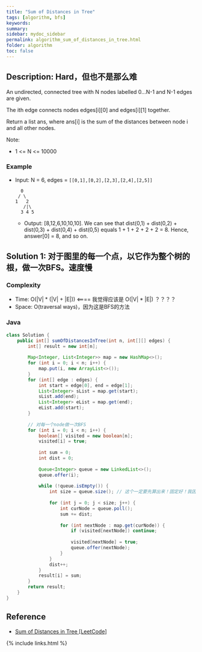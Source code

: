 ```yaml
---
title: "Sum of Distances in Tree"
tags: [algorithm, bfs]
keywords:
summary:
sidebar: mydoc_sidebar
permalink: algorithm_sum_of_distances_in_tree.html
folder: algorithm
toc: false
---
```


## Description: Hard，但也不是那么难
An undirected, connected tree with N nodes labelled 0...N-1 and N-1 edges are given.

The ith edge connects nodes edges[i][0] and edges[i][1] together.

Return a list ans, where ans[i] is the sum of the distances between node i and all other nodes.

Note:
* 1 <= N <= 10000

### Example
* Input: N = 6, edges = `[[0,1],[0,2],[2,3],[2,4],[2,5]]`
  ```
    0
   / \
  1   2
     /|\
    3 4 5
  ```
  * Output: [8,12,6,10,10,10]. We can see that dist(0,1) + dist(0,2) + dist(0,3) + dist(0,4) + dist(0,5) equals 1 + 1 + 2 + 2 + 2 = 8.  Hence, answer[0] = 8, and so on.

## Solution 1: 对于图里的每一个点，以它作为整个树的根，做一次BFS。速度慢

### Complexity
* Time: O(|V| * (|V| + |E|)) <==== 我觉得应该是 O(|V| * |E|) ？？？？
* Space: O(traversal ways)，因为这是BFS的方法

### Java
```java
class Solution {
    public int[] sumOfDistancesInTree(int n, int[][] edges) {
        int[] result = new int[n];
        
        Map<Integer, List<Integer>> map = new HashMap<>();
        for (int i = 0; i < n; i++) {
            map.put(i, new ArrayList<>());
        }
        for (int[] edge : edges) {
            int start = edge[0], end = edge[1];
            List<Integer> sList = map.get(start);
            sList.add(end);
            List<Integer> eList = map.get(end);
            eList.add(start);
        }
        
        // 对每一个node做一次BFS
        for (int i = 0; i < n; i++) {
            boolean[] visited = new boolean[n];
            visited[i] = true;
            
            int sum = 0;
            int dist = 0;
            
            Queue<Integer> queue = new LinkedList<>();
            queue.offer(i);
            
            while (!queue.isEmpty()) {
                int size = queue.size(); // 这个一定要先算出来！固定好！我因为这个出bug好几次了！
                
                for (int j = 0; j < size; j++) {
                    int curNode = queue.poll();
                    sum += dist;
                    
                    for (int nextNode : map.get(curNode)) {
                        if (visited[nextNode]) continue;
                        
                        visited[nextNode] = true;
                        queue.offer(nextNode);
                    }
                }
                dist++;
            }
            result[i] = sum;
        }
        return result;
    }
}
```

## Reference
* [Sum of Distances in Tree [LeetCode]](https://leetcode.com/problems/sum-of-distances-in-tree/description/)

{% include links.html %}
